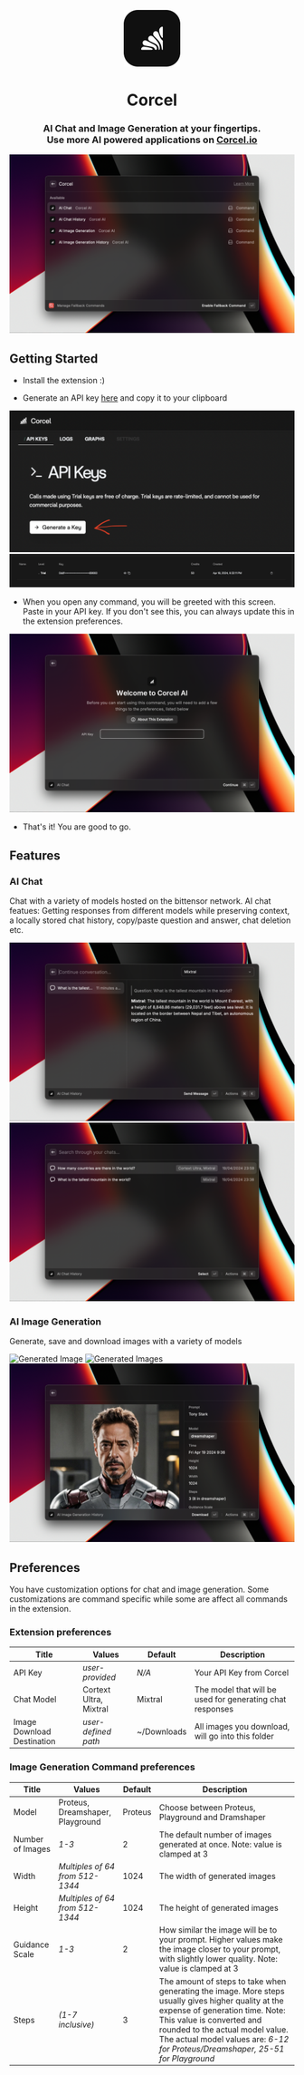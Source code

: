 <p align="center">
    <img width=100 src="media/icon.png">
</p>

<h1 align="center">Corcel</h1>

<h3 align="center">
    AI Chat and Image Generation at your fingertips.<br>
    Use more AI powered applications on <a href="https://corcel.io">Corcel.io</a>
</h3>

![](metadata/0.png)

## Getting Started

- Install the extension :)

- Generate an API key [here](https://app.corcel.io/dashboard/api-keys) and copy it to your clipboard

![Generate API key](media/generate-api-key.png)
![Generated API key](media/api-key.png)

- When you open any command, you will be greeted with this screen. Paste in your API key. If you don't see this, you can always update this in the extension preferences.

![Type in API key](media/type-api-key.png)

- That's it! You are good to go.

## Features

### AI Chat

Chat with a variety of models hosted on the bittensor network. AI chat featues: Getting responses from different models while preserving context, a locally stored chat history, copy/paste question and answer, chat deletion etc.

![Chat example](metadata/1.png)
![Chat history](metadata/2.png)

### AI Image Generation

Generate, save and download images with a variety of models

![Generated Image](metadata/3.png)
![Generated Images](metadata/4.png)
![Single image](metadata/5.png)

## Preferences

You have customization options for chat and image generation. Some customizations are command specific while some are affect all commands in the extension.

### Extension preferences

| Title                      | Values                 | Default     | Description                                               |
| -------------------------- | ---------------------- | ----------- | --------------------------------------------------------- |
| API Key                    | _user-provided_        | _N/A_       | Your API Key from Corcel                                  |
| Chat Model                 | Cortext Ultra, Mixtral | Mixtral     | The model that will be used for generating chat responses |
| Image Download Destination | _user-defined path_    | ~/Downloads | All images you download, will go into this folder         |

### Image Generation Command preferences

| Title            | Values                           | Default | Description                                                                                                                                                                                                                                                                              |
| ---------------- | -------------------------------- | ------- | ---------------------------------------------------------------------------------------------------------------------------------------------------------------------------------------------------------------------------------------------------------------------------------------- |
| Model            | Proteus, Dreamshaper, Playground | Proteus | Choose between Proteus, Playground and Dramshaper                                                                                                                                                                                                                                        |
| Number of Images | _1-3_                            | 2       | The default number of images generated at once. Note: value is clamped at 3                                                                                                                                                                                                              |
| Width            | _Multiples of 64 from 512-1344_  | 1024    | The width of generated images                                                                                                                                                                                                                                                            |
| Height           | _Multiples of 64 from 512-1344_  | 1024    | The height of generated images                                                                                                                                                                                                                                                           |
| Guidance Scale   | _1-3_                            | 2       | How similar the image will be to your prompt. Higher values make the image closer to your prompt, with slightly lower quality. Note: value is clamped at 3                                                                                                                               |
| Steps            | _(1-7 inclusive)_                | 3       | The amount of steps to take when generating the image. More steps usually gives higher quality at the expense of generation time. Note: This value is converted and rounded to the actual model value. The actual model values are: _6-12 for Proteus/Dreamshaper, 25-51 for Playground_ |

